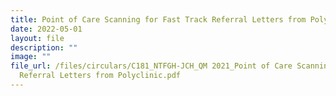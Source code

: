 ```yaml
---
title: Point of Care Scanning for Fast Track Referral Letters from Polyclinic
date: 2022-05-01
layout: file
description: ""
image: ""
file_url: /files/circulars/C181_NTFGH-JCH_QM 2021_Point of Care Scanning for Fast Track
  Referral Letters from Polyclinic.pdf
---
```

